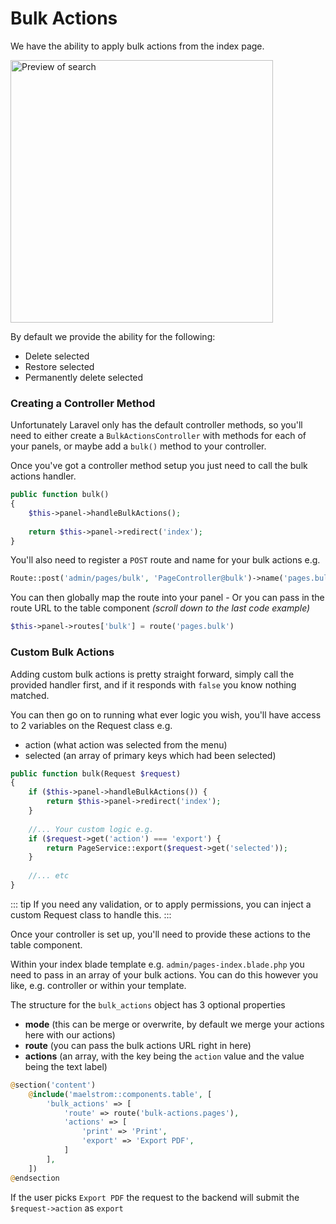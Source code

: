 # Bulk Actions

We have the ability to apply bulk actions from the index page.

<img src="/bulk-preview.jpg" alt="Preview of search" class="shadow m-w-full h-auto my-4" style="width: 420px;" />

By default we provide the ability for the following:

- Delete selected
- Restore selected
- Permanently delete selected

### Creating a Controller Method

Unfortunately Laravel only has the default controller methods, so you'll need to either create a `BulkActionsController` with methods for each of your panels, or maybe add a `bulk()` method to your controller.

Once you've got a controller method setup you just need to call the bulk actions handler.

```php
public function bulk()
{
    $this->panel->handleBulkActions();
    
    return $this->panel->redirect('index');
}
```

You'll also need to register a `POST` route and name for your bulk actions e.g.

```php
Route::post('admin/pages/bulk', 'PageController@bulk')->name('pages.bulk');
```

You can then globally map the route into your panel - Or you can pass in the route URL to the table component *(scroll down to the last code example)*

```php
$this->panel->routes['bulk'] = route('pages.bulk')
```

### Custom Bulk Actions

Adding custom bulk actions is pretty straight forward, simply call the provided handler first, and if it responds with `false` you know nothing matched.

You can then go on to running what ever logic you wish, you'll have access to 2 variables on the Request class e.g.

- action (what action was selected from the menu)
- selected (an array of primary keys which had been selected)

```php
public function bulk(Request $request)
{
    if ($this->panel->handleBulkActions()) {
        return $this->panel->redirect('index');
    }
    
    //... Your custom logic e.g.
    if ($request->get('action') === 'export') {
        return PageService::export($request->get('selected'));
    }
    
    //... etc
}
```

::: tip
If you need any validation, or to apply permissions, you can inject a custom Request class to handle this.
:::

Once your controller is set up, you'll need to provide these actions to the table component.

Within your index blade template e.g. `admin/pages-index.blade.php` you need to pass in an array of your bulk actions. You can do this however you like, e.g. controller or within your template.

The structure for the `bulk_actions` object has 3 optional properties

- **mode** (this can be merge or overwrite, by default we merge your actions here with our actions)
- **route** (you can pass the bulk actions URL right in here)
- **actions** (an array, with the key being the `action` value and the value being the text label)

```php
@section('content')
    @include('maelstrom::components.table', [
        'bulk_actions' => [
            'route' => route('bulk-actions.pages'),
            'actions' => [
                'print' => 'Print',
                'export' => 'Export PDF',
            ]
        ],
    ])
@endsection
```

If the user picks `Export PDF` the request to the backend will submit the `$request->action` as `export`
